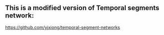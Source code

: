 ## This is a modified version of Temporal segments network:
https://github.com/yjxiong/temporal-segment-networks
